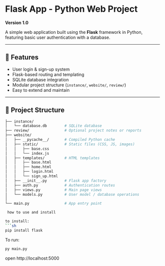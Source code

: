 # Flask App - Python Web Project  
**Version 1.0**

A simple web application built using the **Flask** framework in Python, featuring basic user authentication with a database.

---

## 🚀 Features
- User login & sign-up system  
- Flask-based routing and templating  
- SQLite database integration  
- Modular project structure (`instance/`, `website/`, `review/`)  
- Easy to extend and maintain  

---

## 📂 Project Structure
```bash
├── instance/
│   └── database.db        # SQLite database
├── review/                # Optional project notes or reports
├── website/
│   ├── __pycache__/       # Compiled Python cache
│   ├── static/            # Static files (CSS, JS, images)
│   │   ├── base.css
│   │   └── index.js
│   ├── templates/         # HTML templates
│   │   ├── base.html
│   │   ├── home.html
│   │   ├── login.html
│   │   └── sign_up.html
│   ├── __init__.py        # Flask app factory
│   ├── auth.py            # Authentication routes
│   ├── views.py           # Main page views
│   └── models.py          # User model / database operations
│
└── main.py                # App entry point

 how to use and install

to install:
```sh
pip install flask
```

To run:
```sh
py main.py
```

open http://localhost:5000
